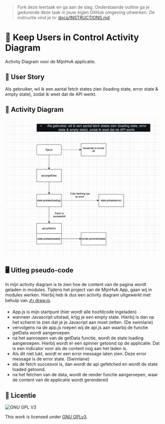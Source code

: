 > _Fork_ deze leertaak en ga aan de slag. Onderstaande outline ga je gedurende deze taak in jouw eigen GitHub omgeving uitwerken. De instructie vind je in: [docs/INSTRUCTIONS.md](docs/INSTRUCTIONS.md)

# 🎨 Keep Users in Control Activity Diagram
<!-- Geef je project een titel en schrijf in één zin wat het is -->
Activity Diagram voor de MijnHvA applicatie.

## 🍿 User Story
<!-- Schrijf hier de User Story waar de Activity Diagram over gaat-->
Als gebruiker, wil ik een aantal fetch states zien (loading state, error state & empty state), zodat ik weet dat de API werkt.

## 🎸 Activity Diagram
<!-- Toon de activity Diagram -->
![Acticity Diagram](https://github.com/JustinLung/keep-users-in-control-activity-diagram/blob/main/docs/activity-diagram.png?raw=true)

## 🖥 Uitleg pseudo-code 
<!-- Leg de pseudo-code in de control fow uit -->
In mijn activity diagram is te zien hoe de content van de pagina wordt geladen in modules. Tijdens het project van de MijnHvA App, gaan wij in modules werken. Hierbij heb ik dus een activity diagram uitgewerkt met behulp van [✍️ draw.io](https://app.diagrams.net/). 

- App.js is mijn startpunt (hier wordt alle hoofdcode ingeladen)
- wanneer Javascript uitstaat, krijg je een empty state. Hierbij is dan op het scherm te zien dat je je Javacript aan moet zetten. (De swimlane)
- vervolgens na de app.js roepen wij de api.js aan waarbij de functie getData wordt aangeroepen.
- na het aanroepen van de getData functie, wordt de state loading aangeroepen. Hierbij wordt er een spinner getoond op de applicatie. Dat is een indicator voor als de content nog aan het laden is.
- Als dit niet lukt, wordt er een error message laten zien. Deze error message is de error state. (Swimlane)
- als de fetch succesvol is, dan wordt de api gefetched en wordt de state loaded getoond.
- na het fetchen van de data, wordt de render functie aangeroepen, waar de content van de applicatie wordt gerendered

## 🤌 Licentie

![GNU GPL V3](https://www.gnu.org/graphics/gplv3-127x51.png)

This work is licensed under [GNU GPLv3](./LICENSE).
